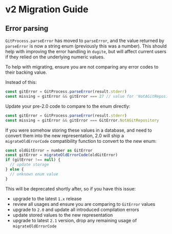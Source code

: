 # v2 Migration Guide

## Error parsing

`GitProcess.parseError` has moved to `parseError`, and the value returned by
`parseError` is now a string enum (previously this was a number). This should
help with improving the error handling in `dugite`, but will affect current
users if they relied on the underlying numeric values.

To help with migrating, ensure you are not comparing any error codes to their
backing value.

Instead of this:

```ts
const gitError = GitProcess.parseError(result.stderr)
const missing = gitError && gitError === 27 // value for 'NotAGitRepository'
```

Update your pre-2.0 code to compare to the enum directly:

```ts
const gitError = GitProcess.parseError(result.stderr)
const missing = gitError && gitError === GitError.NotAGitRepository
```

If you were somehow storing these values in a database, and need to convert them
into the new representation, 2.0 will ship a `migrateOldErrorCode` compatibility
function to convert to the new enum:

```ts
const oldGitError = number as GitError
const gitError = migrateOldErrorCode(oldGitError)
if (gitError !== null) {
  // update storage
} else {
  // unknown enum value
}
```

This will be deprecated shortly after, so if you have this issue:

- upgrade to the latest `1.x` release
- review all usages and ensure you are comparing to `GitError` values
- upgrade to `2.0` and update all introduced compilation errors
- update stored values to the new representation
- upgrade to latest `2.1` version, drop any remaining usage of `migrateOldErrorCode`
